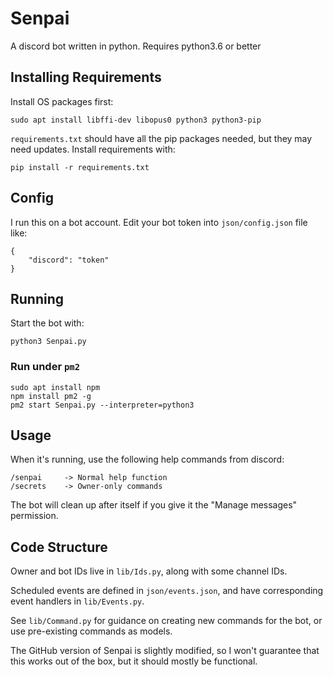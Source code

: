 # Senpai

A discord bot written in python. Requires python3.6 or better

## Installing Requirements

Install OS packages first:

```
sudo apt install libffi-dev libopus0 python3 python3-pip
```

`requirements.txt` should have all the pip packages needed, but they may need updates.
Install requirements with:

```
pip install -r requirements.txt
```

## Config

I run this on a bot account. Edit your bot token into `json/config.json` file like:

```
{
	"discord": "token"
}
```

## Running

Start the bot with:

```
python3 Senpai.py
```

### Run under `pm2`

```
sudo apt install npm
npm install pm2 -g
pm2 start Senpai.py --interpreter=python3
```

## Usage

When it's running, use the following help commands from discord:

```
/senpai     -> Normal help function
/secrets    -> Owner-only commands
```

The bot will clean up after itself if you give it the "Manage messages" permission.

## Code Structure

Owner and bot IDs live in `lib/Ids.py`, along with some channel IDs.

Scheduled events are defined in `json/events.json`, and have corresponding event handlers in `lib/Events.py`.

See `lib/Command.py` for guidance on creating new commands for the bot, or use pre-existing commands as models.

The GitHub version of Senpai is slightly modified, so I won't guarantee that this works out of the box,
but it should mostly be functional.
